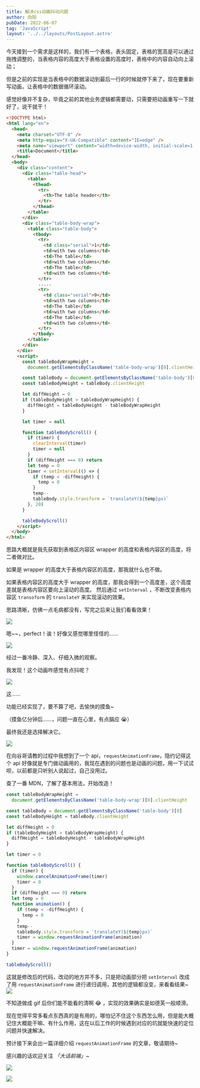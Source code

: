 ```yaml
---
title: 解决css动画抖动问题
author: 向阳
pubDate: 2022-06-07
tag: 'JavaScript'
layout: '../../layouts/PostLayout.astro'
---
```


今天接到一个需求是这样的，我们有一个表格，表头固定，表格的宽高是可以通过拖拽调整的，当表格内容的高度大于表格设置的高度时，表格中的内容自动向上滚动；

但是之前的实现是当表格中的数据滚动到最后一行的时候就停下来了，现在要重新写动画，让表格中的数据循环滚动。

感觉好像并不复杂，毕竟之前的其他业务逻辑都需要动，只需要把动画重写一下就好了，说干就干！

```html
<!DOCTYPE html>
<html lang="en">
  <head>
    <meta charset="UTF-8" />
    <meta http-equiv="X-UA-Compatible" content="IE=edge" />
    <meta name="viewport" content="width=device-width, initial-scale=1.0" />
    <title>Document</title>
  </head>
  <body>
    <div class="content">
      <div class="table-head">
        <table>
          <thead>
            <tr>
              <th>The table header</th>
            </tr>
          </thead>
        </table>
      </div>
      <div class="table-body-wrap">
        <table class="table-body">
          <tbody>
            <tr>
              <td class="serial">1</td>
              <td>with two columns</td>
              <td>The table</td>
              <td>with two columns</td>
              <td>The table</td>
              <td>with two columns</td>
            </tr>
            .....
            <tr>
              <td class="serial">9</td>
              <td>with two columns</td>
              <td>The table</td>
              <td>with two columns</td>
              <td>The table</td>
              <td>with two columns</td>
            </tr>
          </tbody>
        </table>
      </div>
    </div>
    <script>
      const tableBodyWrapHeight =
        document.getElementsByClassName('table-body-wrap')[0].clientHeight

      const tableBody = document.getElementsByClassName('table-body')[0]
      const tableBodyHeight = tableBody.clientHeight

      let diffHeight = 0
      if (tableBodyHeight > tableBodyWrapHeight) {
        diffHeight = tableBodyHeight - tableBodyWrapHeight
      }

      let timer = null

      function tableBodyScroll() {
        if (timer) {
          clearInterval(timer)
          timer = null
        }
        if (diffHeight === 0) return
        let temp = 0
        timer = setInterval(() => {
          if (temp < -diffHeight) {
            temp = 0
          }
          temp--
          tableBody.style.transform = `translateY(${temp}px)`
        }, 20)
      }

      tableBodyScroll()
    </script>
  </body>
</html>
```

思路大概就是我先获取到表格区内容区 wrapper 的高度和表格内容区的高度，将二者做对比。

如果是 wrapper 的高度大于表格内容区的高度，那我就什么也不做。

如果表格内容区的高度大于 wrapper 的高度，那我会得到一个高度差，这个高度差就是表格内容区要向上滚动的高度。
然后通过 `setInterval` ，不断改变表格内容区 `transoform` 的 `translateY` 来实现滚动的效果。

思路清晰，仿佛一点毛病都没有，写完之后来让我们看看效果！

![](https://files.mdnice.com/user/17954/b3443d18-46e6-4701-bf4f-d4a1d586b399.gif)

嗯~~，perfect！诶！好像又感觉哪里怪怪的……

![](https://files.mdnice.com/user/17954/2688adab-43f6-47d3-a9fd-b59598f351c0.png)

经过一番冷静、深入、仔细入微的观察。

我发现！这个动画咋感觉有点抖呢？

![](https://files.mdnice.com/user/17954/d959a44e-56f2-403b-ba65-a2afc2a31c44.png)

这……

功能已经实现了，要不算了吧，去愉快的摸鱼~

（摸鱼亿分钟后……，问题一直在心里，有点膈应 😭）

最终我还是选择解决它。

![](https://files.mdnice.com/user/17954/7c5ab643-ab87-45df-b070-1df1e7b0cb32.png)

在向谷哥请教的过程中我想到了一个 api，`requestAnimationFrame`，隐约记得这个 api 好像就是专门做动画用的，我现在遇到的问题也是动画的问题，用一下试试呗，以前都是只听别人说起过，自己没用过。

查了一番 MDN，了解了基本用法，开始改造！

```javascript
const tableBodyWrapHeight =
  document.getElementsByClassName('table-body-wrap')[0].clientHeight

const tableBody = document.getElementsByClassName('table-body')[0]
const tableBodyHeight = tableBody.clientHeight

let diffHeight = 0
if (tableBodyHeight > tableBodyWrapHeight) {
  diffHeight = tableBodyHeight - tableBodyWrapHeight
}

let timer = 0

function tableBodyScroll() {
  if (timer) {
    window.cancelAnimationFrame(timer)
    timer = 0
  }
  if (diffHeight === 0) return
  let temp = 0
  function animation() {
    if (temp < -diffHeight) {
      temp = 0
    }
    temp--
    tableBody.style.transform = `translateY(${temp}px)`
    timer = window.requestAnimationFrame(animation)
  }
  timer = window.requestAnimationFrame(animation)
}

tableBodyScroll()
```

这就是修改后的代码，改动的地方并不多，只是把动画部分把 `setInterval` 改成了用 `requestAnimationFrame` 进行递归调用，其他的逻辑都没变，来看看结果~
![](https://files.mdnice.com/user/17954/c63d046d-45f2-4785-bca9-ba85b4a265bc.gif)

不知道做成 gif 后你们能不能看的清啊 😂 ，实现的效果确实是如德芙一般顺滑。

现在觉得平常多看点东西真的是有用的，哪怕记不住这个东西怎么用，但是能大概记住大概能干嘛、有什么作用，这在以后工作的时候遇到对应的坑就能快速的定位问题并快速解决。

预计接下来会出一篇详细介绍 `requestAnimationFrame` 的文章，敬请期待~

感兴趣的话欢迎关注 _「大话前端」_~

![](https://files.mdnice.com/user/17954/4909a416-d551-49d8-bf9a-70c3bdfb78c8.png)

![](https://img.soogif.com/5HkHKKxGJ6ZmhQ7c8nLYOE9jfEXDpqp4.gif?scope=mdnice)
